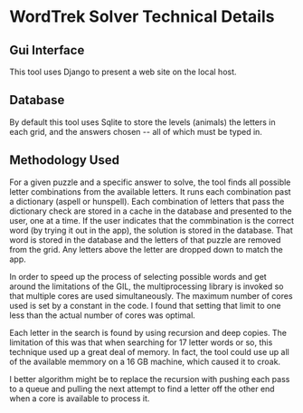 # WordTrek Solver Technical Details

## Gui Interface
This tool uses Django to present a web site on the local host.

## Database
By default this tool uses Sqlite to store the levels (animals) the letters 
in each grid, and the answers chosen  -- all of which must be typed in.

## Methodology Used
For a given puzzle and a specific answer to solve, the tool finds all 
possible letter combinations from the available letters.  It runs each 
combination past a dictionary (aspell or hunspell).  Each combination 
of letters that pass the dictionary check are stored in a cache in the 
database and presented to the user, one at a time.  If the user indicates 
that the commbination is the correct word (by trying it out in the app), 
the solution is stored in the database.  That word is stored in the 
database and the letters of that puzzle are removed from the grid.  Any 
letters above the letter are dropped down to match the app.

In order to speed up the process of selecting possible words and get around 
the limitations of the GIL, the 
multiprocessing library is invoked so that multiple cores are used 
simultaneously.  The maximum number of cores used is set by a constant in 
the code.  I found that setting that limit to one less than the actual 
number of cores was optimal.

Each letter in the search is found by using recursion and deep copies.  The 
limitation of this was that when searching for 17 letter words or so, this 
technique used up a great deal of memory.  In fact, the tool could use up 
all of the available memmory on a 16 GB machine, which caused it to croak.

I better algorithm might be to replace the recursion with pushing each pass 
to a queue and pulling the next attempt to find a letter off the other end 
when a core is available to process it.
